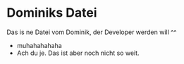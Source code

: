 # Dominiks Datei
Das is ne Datei vom Dominik, der Developer werden will ^^
- muhahahahaha
- Ach du je. Das ist aber noch nicht so weit.
